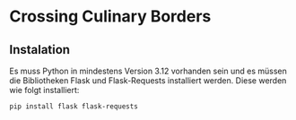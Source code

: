 # Crossing Culinary Borders

## Instalation

Es muss Python in mindestens Version 3.12 vorhanden sein und es müssen die Bibliotheken Flask und Flask-Requests installiert werden.
Diese werden wie folgt installiert:

```shell
pip install flask flask-requests
```